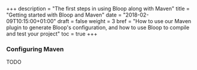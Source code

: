 +++
description = "The first steps in using Bloop along with Maven"
title = "Getting started with Bloop and Maven"
date = "2018-02-09T10:15:00+01:00"
draft = false
weight = 3
bref = "How to use our Maven plugin to generate Bloop's configuration, and how to use Bloop to compile and test your project"
toc = true
+++

### Configuring Maven

TODO

